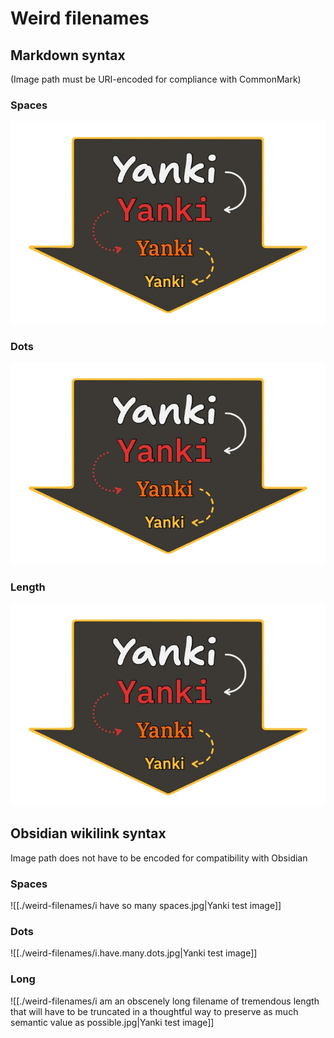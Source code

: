 # Weird filenames

## Markdown syntax

(Image path must be URI-encoded for compliance with CommonMark)

### Spaces

![Yanki test image](./weird-filenames/i%20have%20so%20many%20spaces.jpg)

### Dots

![Yanki test image](./weird-filenames/i.have.many.dots.jpg)

### Length

![Yanki test image](./weird-filenames/i%20am%20an%20obscenely%20long%20filename%20of%20tremendous%20length%20that%20will%20have%20to%20be%20truncated%20in%20a%20thoughtful%20way%20to%20preserve%20as%20much%20semantic%20value%20as%20possible.jpg)

## Obsidian wikilink syntax

Image path does not have to be encoded for compatibility with Obsidian

### Spaces

!\[\[./weird-filenames/i have so many spaces.jpg|Yanki test image]]

### Dots

!\[\[./weird-filenames/i.have.many.dots.jpg|Yanki test image]]

### Long

!\[\[./weird-filenames/i am an obscenely long filename of tremendous length that will have to be truncated in a thoughtful way to preserve as much semantic value as possible.jpg|Yanki test image]]

